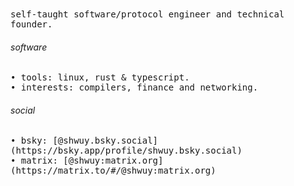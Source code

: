 <samp>
  self-taught software/protocol engineer and technical founder.
</samp>
  
  <h6>software</h6>
<samp>
  • tools: linux, rust & typescript.<br>
  • interests: compilers, finance and networking.
</samp>
    
  <h6>social</h6>
<samp>    
  • bsky: [@shwuy.bsky.social](https://bsky.app/profile/shwuy.bsky.social)<br>
  • matrix: [@shwuy:matrix.org](https://matrix.to/#/@shwuy:matrix.org)
</samp>
